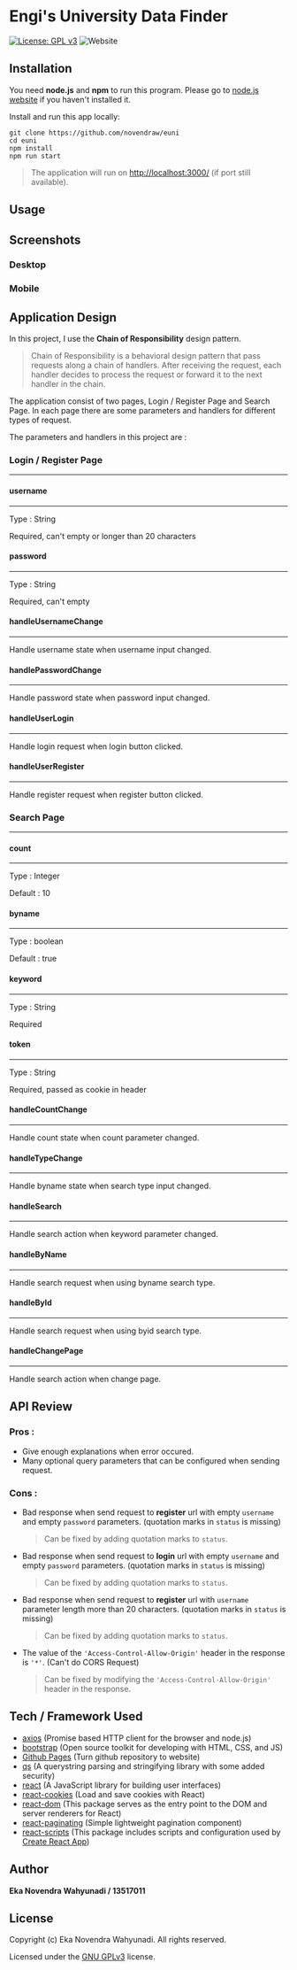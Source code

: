 # Engi's University Data Finder
[![License: GPL v3](https://img.shields.io/badge/License-GPLv3-blue.svg)](https://www.gnu.org/licenses/gpl-3.0)	![Website](https://img.shields.io/website/https/novendraw.github.io/euni.svg?style=popout)

## Installation

You need **node.js** and **npm** to run this program. Please go to [node.js website](https://nodejs.org) if you haven't installed it.

Install and run this app locally:

```
git clone https://github.com/novendraw/euni
cd euni
npm install
npm run start
```

> The application will run on [http://localhost:3000/](http://localhost:3000/) (if port still available).

## Usage


## Screenshots

### Desktop



### Mobile



## Application Design

In this project, I use the **Chain of Responsibility** design pattern.


> Chain of Responsibility is a behavioral design pattern that pass requests along a chain of handlers. After receiving the request, each handler decides to process the request or forward it to the next handler in the chain.

The application consist of two pages, Login / Register Page and Search Page. In each page there are some parameters and handlers for different types of request.

The parameters and handlers in this project are :

### Login / Register Page
---

#### username
---
Type : String

Required, can't empty or longer than 20 characters

#### password
---
Type : String

Required, can't empty

#### handleUsernameChange
---
Handle username state when username input changed.
#### handlePasswordChange
---
Handle password state when password input changed.
#### handleUserLogin
---
Handle login request when login button clicked.
#### handleUserRegister
---
Handle register request when register button clicked.
### Search Page
---
#### count
---
Type : Integer

Default : 10

#### byname
---
Type : boolean

Default : true

#### keyword
---
Type : String

Required

#### token
---
Type : String

Required, passed as cookie in header

#### handleCountChange
---
Handle count state when count parameter changed.

#### handleTypeChange
---
Handle byname state when search type input changed.

#### handleSearch
---
Handle search action when keyword parameter changed.

#### handleByName
---
Handle search request when using byname search type.

#### handleById
---
Handle search request when using byid search type.

#### handleChangePage
---
Handle search action when change page.

## API Review

### Pros :

+ Give enough explanations when error occured.
+ Many optional query parameters that can be configured when sending request.

### Cons :

+ Bad response when send request to **register** url with empty `username` and empty `password` parameters. (quotation marks in `status` is missing)

	> Can be fixed by adding quotation marks to `status`.

+ Bad response when send request to **login** url with empty `username` and empty `password` parameters. (quotation marks in `status` is missing)

	> Can be fixed by adding quotation marks to `status`.

+ Bad response when send request to **register** url with `username` parameter length more than 20 characters. (quotation marks in `status` is missing)

	> Can be fixed by adding quotation marks to `status`.

+ The value of the `'Access-Control-Allow-Origin'` header in the response is `'*'`. (Can't do CORS Request)

	> Can be fixed by modifying the `'Access-Control-Allow-Origin'` header in the response.

## Tech / Framework Used

+ [axios](https://www.npmjs.com/package/axios) (Promise based HTTP client for the browser and node.js)
+ [bootstrap](https://getbootstrap.com/) (Open source toolkit for developing with HTML, CSS, and JS)
+ [Github Pages](https://pages.github.com/) (Turn github repository to website)
+ [qs](https://www.npmjs.com/package/qs) (A querystring parsing and stringifying library with some added security)
+ [react](https://reactjs.org/) (A JavaScript library for building user interfaces)
+ [react-cookies](https://www.npmjs.com/package/react-cookies) (Load and save cookies with React)
+ [react-dom](https://www.npmjs.com/package/react-dom) (This package serves as the entry point to the DOM and server renderers for React)
+ [react-paginating](https://www.npmjs.com/package/react-paginating) (Simple lightweight pagination component)
+ [react-scripts](https://www.npmjs.com/package/react-scripts) (This package includes scripts and configuration used by [Create React App](https://github.com/facebook/create-react-app))


## Author

__Eka Novendra Wahyunadi / 13517011__

## License

Copyright (c) Eka Novendra Wahyunadi. All rights reserved.

Licensed under the [GNU GPLv3](https://github.com/novendraw/euni/blob/master/LICENSE) license.